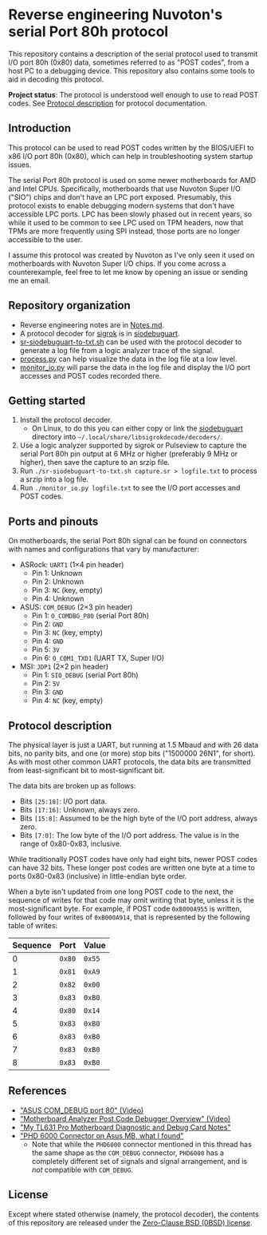# Reverse engineering Nuvoton's serial Port 80h protocol

This repository contains a description of the serial protocol used to transmit I/O port 80h (0x80) data, sometimes referred to as "POST codes", from a host PC to a debugging device.
This repository also contains some tools to aid in decoding this protocol.

**Project status**: The protocol is understood well enough to use to read POST codes.
See [Protocol description](#protocol-description) for protocol documentation.


## Introduction

This protocol can be used to read POST codes written by the BIOS/UEFI to x86 I/O port 80h (0x80), which can help in troubleshooting system startup issues.

The serial Port 80h protocol is used on some newer motherboards for AMD and Intel CPUs.
Specifically, motherboards that use Nuvoton Super I/O ("SIO") chips and don't have an LPC port exposed.
Presumably, this protocol exists to enable debugging modern systems that don't have accessible LPC ports.
LPC has been slowly phased out in recent years, so while it used to be common to see LPC used on TPM headers, now that TPMs are more frequently using SPI instead, those ports are no longer accessible to the user.

I assume this protocol was created by Nuvoton as I've only seen it used on motherboards with Nuvoton Super I/O chips.
If you come across a counterexample, feel free to let me know by opening an issue or sending me an email.


## Repository organization

- Reverse engineering notes are in [Notes.md](Notes.md).
- A protocol decoder for [sigrok][sigrok] is in [siodebuguart](siodebuguart).
- [sr-siodebuguart-to-txt.sh](sr-siodebuguart-to-txt.sh) can be used with the protocol decoder to generate a log file from a logic analyzer trace of the signal.
- [process.py](process.py) can help visualize the data in the log file at a low level.
- [monitor_io.py](monitor_io.py) will parse the data in the log file and display the I/O port accesses and POST codes recorded there.


## Getting started

1. Install the protocol decoder.
   - On Linux, to do this you can either copy or link the [siodebuguart](siodebuguart) directory into `~/.local/share/libsigrokdecode/decoders/`.
2. Use a logic analyzer supported by sigrok or Pulseview to capture the serial Port 80h pin output at 6 MHz or higher (preferably 9 MHz or higher), then save the capture to an srzip file.
3. Run `./sr-siodebuguart-to-txt.sh capture.sr > logfile.txt` to process a srzip into a log file.
4. Run `./monitor_io.py logfile.txt` to see the I/O port accesses and POST codes.


## Ports and pinouts

On motherboards, the serial Port 80h signal can be found on connectors with names and configurations that vary by manufacturer:

- ASRock: `UART1` (1×4 pin header)
  - Pin 1: Unknown
  - Pin 2: Unknown
  - Pin 3: `NC` (key, empty)
  - Pin 4: Unknown
- ASUS: `COM_DEBUG` (2×3 pin header)
  - Pin 1: `O_COMDBG_P80` (serial Port 80h)
  - Pin 2: `GND`
  - Pin 3: `NC` (key, empty)
  - Pin 4: `GND`
  - Pin 5: `3V`
  - Pin 6: `O_COM1_TXD1` (UART TX, Super I/O)
- MSI: `JDP1` (2×2 pin header)
  - Pin 1: `SIO_DEBUG` (serial Port 80h)
  - Pin 2: `5V`
  - Pin 3: `GND`
  - Pin 4: `NC` (key, empty)


## Protocol description

The physical layer is just a UART, but running at 1.5 Mbaud and with 26 data bits, no parity bits, and one (or more) stop bits ("1500000 26N1", for short). As with most other common UART protocols, the data bits are transmitted from least-significant bit to most-significant bit.

The data bits are broken up as follows:

- Bits `[25:18]`: I/O port data.
- Bits `[17:16]`: Unknown, always zero.
- Bits `[15:8]`: Assumed to be the high byte of the I/O port address, always zero.
- Bits `[7:0]`: The low byte of the I/O port address. The value is in the range of 0x80-0x83, inclusive.

While traditionally POST codes have only had eight bits, newer POST codes can have 32 bits.
These longer post codes are written one byte at a time to ports 0x80-0x83 (inclusive) in little-endian byte order.

When a byte isn't updated from one long POST code to the next, the sequence of writes for that code may omit writing that byte, unless it is the most-significant byte.
For example, if POST code `0xB000A955` is written, followed by four writes of `0xB000A914`, that is represented by the following table of writes:

| Sequence | Port   | Value  |
| -------- | ------ | ------ |
| 0        | `0x80` | `0x55` |
| 1        | `0x81` | `0xA9` |
| 2        | `0x82` | `0x00` |
| 3        | `0x83` | `0xB0` |
| 4        | `0x80` | `0x14` |
| 5        | `0x83` | `0xB0` |
| 6        | `0x83` | `0xB0` |
| 7        | `0x83` | `0xB0` |
| 8        | `0x83` | `0xB0` |


## References

- ["ASUS COM\_DEBUG port 80" (Video)](https://www.youtube.com/watch?v=Gnm_tuARqVI)
- ["Motherboard Analyzer Post Code Debugger Overview" (Video)](https://www.youtube.com/watch?v=S-IEp8jTgs4)
- ["My TL631 Pro Motherboard Diagnostic and Debug Card Notes"](https://quantumwarp.com/kb/articles/75-general/996-my-tl631-pro-motherboard-diagnostic-and-debug-card-notes)
- ["PHD 6000 Connector on Asus MB, what I found"](https://linustechtips.com/topic/1373425-phd-6000-connector-on-asus-mb-what-i-fond/)
  - Note that while the `PHD6000` connector mentioned in this thread has the same shape as the `COM_DEBUG` connector, `PHD6000` has a completely different set of signals and signal arrangement, and is _not_ compatible with `COM_DEBUG`.


## License

Except where stated otherwise (namely, the protocol decoder), the contents of this repository are released under the [Zero-Clause BSD (0BSD) license][license].


[sigrok]: https://sigrok.org/
[license]: LICENSE.txt
